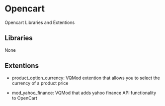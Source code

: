 Opencart
========

Opencart Libraries and Extentions

Libraries
---------

None

Extentions
----------
*   product_option_currency:
    VQMod extention that allows you to select the currency of a product price
    
*   mod_yahoo_finance:
    VQMod that adds yahoo finance API functionality to OpenCart
